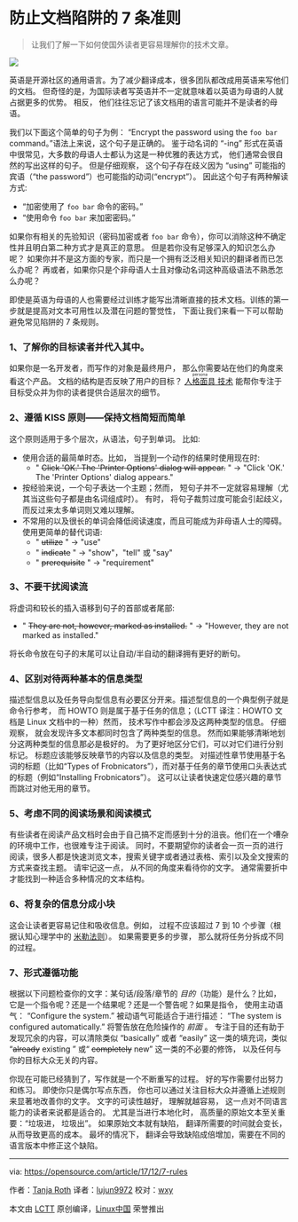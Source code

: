 防止文档陷阱的 7 条准则
======
> 让我们了解一下如何使国外读者更容易理解你的技术文章。

![](https://opensource.com/sites/default/files/styles/image-full-size/public/lead-images/osdc-docdish-typewriterkeys-4-series.png?itok=ccZISDxR)

英语是开源社区的通用语言。为了减少翻译成本，很多团队都改成用英语来写他们的文档。 但奇怪的是，为国际读者写英语并不一定就意味着以英语为母语的人就占据更多的优势。 相反， 他们往往忘记了该文档用的语言可能并不是读者的母语。

我们以下面这个简单的句子为例： “Encrypt the password using the `foo bar` command。”语法上来说，这个句子是正确的。 鉴于动名词的 “-ing” 形式在英语中很常见，大多数的母语人士都认为这是一种优雅的表达方式， 他们通常会很自然的写出这样的句子。 但是仔细观察， 这个句子存在歧义因为 “using” 可能指的宾语（“the password”）也可能指的动词(“encrypt”）。 因此这个句子有两种解读方式:

  * “加密使用了 `foo bar` 命令的密码。”
  * “使用命令 `foo bar` 来加密密码。”

如果你有相关的先验知识（密码加密或者 `foo bar` 命令），你可以消除这种不确定性并且明白第二种方式才是真正的意思。 但是若你没有足够深入的知识怎么办呢？ 如果你并不是这方面的专家，而只是一个拥有泛泛相关知识的翻译者而已怎么办呢？ 再或者，如果你只是个非母语人士且对像动名词这种高级语法不熟悉怎么办呢？

即使是英语为母语的人也需要经过训练才能写出清晰直接的技术文档。训练的第一步就是提高对文本可用性以及潜在问题的警觉性， 下面让我们来看一下可以帮助避免常见陷阱的 7 条规则。

### 1、了解你的目标读者并代入其中。

如果你是一名开发者，而写作的对象是最终用户， 那么你需要站在他们的角度来看这个产品。 文档的结构是否反映了用户的目标？ [<ruby>人格面具<rt>persona</rt></ruby> 技术][1] 能帮你专注于目标受众并为你的读者提供合适层次的细节。

### 2、遵循 KISS 原则——保持文档简短而简单

这个原则适用于多个层次，从语法，句子到单词。 比如:

  * 使用合适的最简单时态。比如， 当提到一个动作的结果时使用现在时: 
    * " ~~Click 'OK.' The 'Printer Options' dialog will appear.~~ " -> "Click 'OK.' The 'Printer Options' dialog appears."
  * 按经验来说，一个句子表达一个主题；然而， 短句子并不一定就容易理解（尤其当这些句子都是由名词组成时）。 有时， 将句子裁剪过度可能会引起歧义，而反过来太多单词则又难以理解。
  * 不常用的以及很长的单词会降低阅读速度，而且可能成为非母语人士的障碍。 使用更简单的替代词语:  
    * " ~~utilize~~ " -> "use"
    * " ~~indicate~~ " -> "show"，"tell" 或 "say"
    * " ~~prerequisite~~ " -> "requirement"

### 3、不要干扰阅读流

将虚词和较长的插入语移到句子的首部或者尾部:

  * " ~~They are not, however, marked as installed.~~ " -> "However, they are not marked as installed."

将长命令放在句子的末尾可以让自动/半自动的翻译拥有更好的断句。

### 4、区别对待两种基本的信息类型

描述型信息以及任务导向型信息有必要区分开来。描述型信息的一个典型例子就是命令行参考， 而 HOWTO 则是属于基于任务的信息；（LCTT 译注：HOWTO 文档是 Linux 文档中的一种）然而， 技术写作中都会涉及这两种类型的信息。 仔细观察， 就会发现许多文本都同时包含了两种类型的信息。 然而如果能够清晰地划分这两种类型的信息那必是极好的。 为了更好地区分它们，可以对它们进行分别标记。 标题应该能够反映章节的内容以及信息的类型。 对描述性章节使用基于名词的标题（比如“Types of Frobnicators”），而对基于任务的章节使用口头表达式的标题（例如“Installing Frobnicators”）。 这可以让读者快速定位感兴趣的章节而跳过对他无用的章节。

### 5、考虑不同的阅读场景和阅读模式

有些读者在阅读产品文档时会由于自己搞不定而感到十分的沮丧。他们在一个嘈杂的环境中工作，也很难专注于阅读。 同时，不要期望你的读者会一页一页的进行阅读，很多人都是快速浏览文本，搜索关键字或者通过表格、索引以及全文搜索的方式来查找主题。 请牢记这一点， 从不同的角度来看待你的文字。 通常需要折中才能找到一种适合多种情况的文本结构。

### 6、将复杂的信息分成小块

这会让读者更容易记住和吸收信息。例如， 过程不应该超过 7 到 10 个步骤（根据认知心理学中的 [米勒法则][2]）。 如果需要更多的步骤， 那么就将任务分拆成不同的过程。

### 7、形式遵循功能

根据以下问题检查你的文字：某句话/段落/章节的 _目的_（功能）是什么？比如，它是一个指令呢？还是一个结果呢？还是一个警告呢？如果是指令， 使用主动语气： “Configure the system.” 被动语气可能适合于进行描述： “The system is configured automatically.” 将警告放在危险操作的 _前面_ 。 专注于目的还有助于发现冗余的内容，可以清除类似 “basically” 或者 “easily” 这一类的填充词，类似 “~~already~~ existing ” 或“ ~~completely~~ new” 这一类的不必要的修饰， 以及任何与你的目标大众无关的内容。

你现在可能已经猜到了，写作就是一个不断重写的过程。 好的写作需要付出努力和练习。 即使你只是偶尔写点东西， 你也可以通过关注目标大众并遵循上述规则来显著地改善你的文字。 文字的可读性越好， 理解就越容易， 这一点对不同语言能力的读者来说都是适合的。 尤其是当进行本地化时， 高质量的原始文本至关重要：“垃圾进， 垃圾出”。 如果原始文本就有缺陷， 翻译所需要的时间就会变长， 从而导致更高的成本。 最坏的情况下， 翻译会导致缺陷成倍增加，需要在不同的语言版本中修正这个缺陷。

--------------------------------------------------------------------------------

via: https://opensource.com/article/17/12/7-rules

作者：[Tanja Roth][a]
译者：[lujun9972](https://github.com/lujun9972)
校对：[wxy](https://github.com/wxy)

本文由 [LCTT](https://github.com/LCTT/TranslateProject) 原创编译，[Linux中国](https://linux.cn/) 荣誉推出

[a]:https://opensource.com
[1]:https://en.wikipedia.org/wiki/Persona_(user_experience)
[2]:https://en.wikipedia.org/wiki/The_Magical_Number_Seven,_Plus_or_Minus_Two
